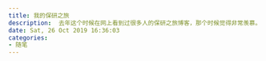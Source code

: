 ```yaml
---
title: 我的保研之旅
description:  去年这个时候在网上看到过很多人的保研之旅博客，那个时候觉得非常羡慕。但当我保完研之后只觉得保研其实也没什么，无非是暂时走了一条与大多数人不太一样的路罢了，能走多远还是得看以后自身的造化。因此之前完全没有写这篇Blog的打算，但这几天想给自己的Blog吸引一些流量。没办为了恰饭，只能搞一些惊悚的标题如：《我是如何以3.19的绩点和478的四级拿到南开，哈深，华科，电科，中山，浙大等学校的计算机类的offer的》果然标题党的标题又惊悚有又长。
date: Sat, 26 Oct 2019 16:36:03 
categories: 
- 随笔
---
```

